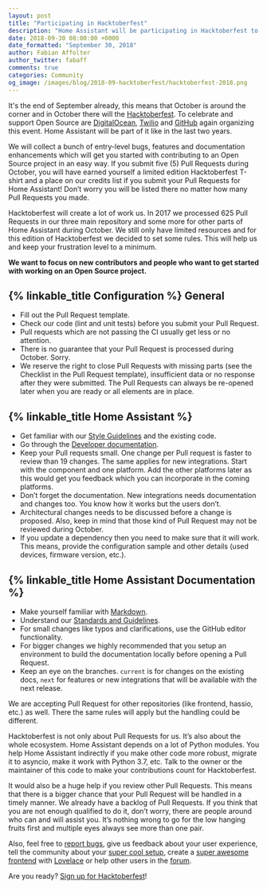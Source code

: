 ```yaml
---
layout: post
title: "Participating in Hacktoberfest"
description: "Home Assistant will be participating in Hacktoberfest to help people to get started with Open Source."
date: 2018-09-30 08:00:00 +0000
date_formatted: "September 30, 2018"
author: Fabian Affolter
author_twitter: fabaff
comments: true
categories: Community
og_image: /images/blog/2018-09-hacktoberfest/hacktoberfest-2018.png
---
```


It's the end of September already, this means that October is around the corner and in October there will the [Hacktoberfest](https://hacktoberfest.digitalocean.com/). To celebrate and support Open Source are [DigitalOcean](https://www.digitalocean.com/), [Twilio](https://www.twilio.com/) and [GitHub](https://github.com/) again organizing this event. Home Assistant will be part of it like in the last two years.

We will collect a bunch of entry-level bugs, features and documentation enhancements which will get you started with contributing to an Open Source project in an easy way. If you submit five (5) Pull Requests during October, you will have earned yourself a limited edition Hacktoberfest T-shirt and a place on our credits list if you submit your Pull Requests for Home Assistant! Don’t worry you will be listed there no matter how many Pull Requests you made.

Hacktoberfest will create a lot of work us. In 2017 we processed 625 Pull Requests in our three main repository and some more for other parts of Home Assistant during October. We still only have limited resources and for this edition of Hacktoberfest we decided to set some rules. This will help us and keep your frustration level to a minimum.

**We want to focus on new contributors and people who want to get started with working on an Open Source project.**

## {% linkable_title Configuration %} General

- Fill out the Pull Request template.
- Check our code (lint and unit tests) before you submit your Pull Request.
- Pull requests which are not passing the CI usually get less or no attention.
- There is no guarantee that your Pull Request is processed during October. Sorry.
- We reserve the right to close Pull Requests with missing parts (see the Checklist in the Pull Request template), insufficient data or no response after they were submitted. The Pull Requests can always be re-opened later when you are ready or all elements are in place.


## {% linkable_title Home Assistant %}

- Get familiar with our [Style Guidelines](https://developers.home-assistant.io/docs/en/development_guidelines.html) and the existing code.
- Go through the [Developer documentation](https://developers.home-assistant.io).
- Keep your Pull requests small. One change per Pull request is faster to review than 19 changes. The same applies for new integrations. Start with the component and one platform. Add the other platforms later as this would get you feedback which you can incorporate in the coming platforms.
- Don’t forget the documentation. New integrations needs documentation and changes too. You know how it works but the users don’t.
- Architectural changes needs to be discussed before a change is proposed. Also, keep in mind that those kind of Pull Request may not be reviewed during October.
- If you update a dependency then you need to make sure that it will work. This means, provide the configuration sample and other details (used devices, firmware version, etc.).

## {% linkable_title Home Assistant Documentation %}

- Make yourself familiar with [Markdown](https://developers.home-assistant.io/docs/en/documentation_index.html).
- Understand our [Standards and Guidelines](https://developers.home-assistant.io/docs/en/documentation_standards.html).
- For small changes like typos and clarifications, use the GitHub editor functionality.
- For bigger changes we highly recommended that you setup an environment to build the documentation locally before opening a Pull Request.
- Keep an eye on the branches. `current` is for changes on the existing docs, `next` for features or new integrations that will be available with the next release.



We are accepting Pull Request for other repositories (like frontend, hassio, etc.) as well. There the same rules will apply but the handling could be different.

Hacktoberfest is not only about Pull Requests for us. It’s also about the whole ecosystem. Home Assistant depends on a lot of Python modules. You help Home Assistant indirectly if you make other code more robust, migrate it to asyncio, make it work with Python 3.7, etc. Talk to the owner or the maintainer of this code to make your contributions count for Hacktoberfest.

It would also be a huge help if you review other Pull Requests. This means that there is a bigger chance that your Pull Request will be handled in a timely manner. We already have a backlog of Pull Requests. If you think that you are not enough qualified to do it, don’t worry, there are people around who can and will assist you. It’s nothing wrong to go for the low hanging fruits first and multiple eyes always see more than one pair.

Also, feel free to [report bugs](https://github.com/home-assistant/home-assistant/issues/new/choose), give us feedback about your user experience, tell the community about your [super cool setup](https://community.home-assistant.io/c/projects), create a [super awesome frontend](https://community.home-assistant.io/c/projects/frontend) with [Lovelace](https://www.home-assistant.io/lovelace) or help other users in the [forum](https://community.home-assistant.io/).

Are you ready? [Sign up for Hacktoberfest](https://hacktoberfest.digitalocean.com/sign_up/register)!

